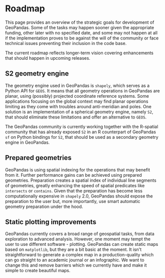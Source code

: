 # Roadmap

This page provides an overview of the strategic goals for development of GeoPandas. Some
of the tasks may happen sooner given the appropriate funding, other later with no
specified date, and some may not happen at all if the implementation proves to be
against the will of the community or face technical issues preventing their inclusion in
the code base.

The current roadmap reflects longer-term vision covering enhancements that should happen
in upcoming releases.

## S2 geometry engine

The geometry engine used in GeoPandas is `shapely`, which serves as a Python API for
`GEOS`. It means that all geometry operations in GeoPandas are planar, using (possibly)
projected coordinate reference systems. Some applications focusing on the global context
may find planar operations limiting as they come with troubles around anti-meridian and
poles. One solution is an implementation of a spherical geometry engine, namely `S2`,
that should eliminate these limitations and offer an alternative to `GEOS`.

The GeoPandas community is currently working together with the R-spatial community that
has already exposed `S2` in an R counterpart of GeoPandas `sf` on Python bindings for
`S2`, that should be used as a secondary geometry engine in GeoPandas.

## Prepared geometries

GeoPandas is using spatial indexing for the operations that may benefit from it. Further
performance gains can be achieved using prepared geometries. Preparation creates a
spatial index of individual line segments of geometries, greatly enhancing the speed of
spatial predicates like `intersects` or `contains`. Given that the preparation has
become less computationally expensive in `shapely` 2.0, GeoPandas should expose the
preparation to the user but, more importantly, use smart automatic geometry preparation
under the hood.

## Static plotting improvements

GeoPandas currently covers a broad range of geospatial tasks, from data exploration to
advanced analysis. However, one moment may tempt the user to use different software -
plotting. GeoPandas can create static maps based on ``matplotlib``, but they are a bit
basic at the moment. It isn't straightforward to generate a complex map in a
production-quality which can go straight to an academic journal or an infographic. We
want to change this and remove barriers which we currently have and make it simple to
create beautiful maps.
